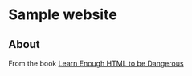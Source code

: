 # Sample website

## About
From the book [Learn Enough HTML to be Dangerous](https://www.learnenough.com/)
